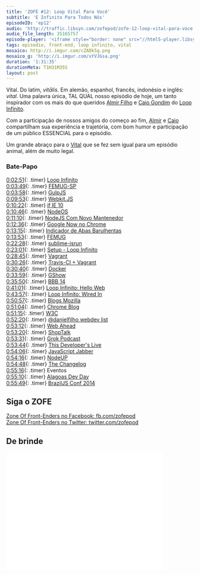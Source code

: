 ```yaml
---
title: 'ZOFE #12: Loop Vital Para Você'
subtitle: 'E Infinito Para Todos Nós'
episodeID: 'ep12'
audio: 'http://traffic.libsyn.com/zofepod/zofe-12-loop-vital-para-voce.m4a'
audio_file_length: 35165757
episode-player: '<iframe style="border: none" src="//html5-player.libsyn.com/embed/episode/id/7032647/height/90/theme/custom/autoplay/no/autonext/no/thumbnail/yes/preload/no/no_addthis/no/direction/backward/render-playlist/no/custom-color/87A93A/" height="90" width="100%" scrolling="no"  allowfullscreen webkitallowfullscreen mozallowfullscreen oallowfullscreen msallowfullscreen></iframe>'
tags: episodio, front-end, loop infinito, vital
mosaico: http://i.imgur.com/cZADk5g.png
mosaico_g: 'http://i.imgur.com/xYVJGsa.png'
duration: '1:31:35'
durationMeta: T1H31M35S
layout: post
---
```


Vital. Do latim, _vitālis_. Em alemão, espanhol, francês, indonésio e inglês: _vital_. Uma palavra única, TAL QUAL nosso episódio de hoje, um tanto inspirador com os mais do que queridos [Almir Filho](https://twitter.com/almirfilho) e [Caio Gondim](https://twitter.com/caio_gondim) do [Loop Infinito](http://loopinfinito.com.br).

<!-- excerpt -->

Com a participação de nossos amigos do começo ao fim, [Almir](https://twitter.com/almirfilho) e [Caio](https://twitter.com/caio_gondim) compartilham sua experiência e trajetória, com bom humor e participação de um público ESSENCIAL para o episódio.

Um grande abraço para o [Vital](https://twitter.com/vitallyma) que se fez sem igual para um episódio animal, além de muito legal.

### Bate-Papo

[0:02:51](#t=0:2:51){: .timer} [Loop Infinito](http://loopinfinito.com.br)<br>
[0:03:49](#t=0:3:49){: .timer} [FEMUG-SP](http://bit.ly/FEMUG-SP)<br>
[0:03:58](#t=0:3:58){: .timer} [GulpJS](http://gulpjs.com)<br>
[0:09:53](#t=0:9:53){: .timer} [Webkit.JS](https://github.com/trevorlinton/webkit.js)<br>
[0:10:22](#t=0:10:22){: .timer} [if IE 10](https://twitter.com/sindresorhus/status/423899098094125056)<br>
[0:10:46](#t=0:10:46){: .timer} [NodeOS](http://node-os.com/)<br>
[0:11:10](#t=0:11:10){: .timer} [NodeJS Com Novo Mantenedor](http://blog.nodejs.org/2014/01/15/the-next-phase-of-node-js/)<br>
[0:12:36](#t=0:12:36){: .timer} [Google Now no Chrome](http://techcrunch.com/2014/01/16/google-now-makes-a-desktop-appearance-in-chrome-canary/)<br>
[0:13:15](#t=0:13:15){: .timer} [Indicador de Abas Barulhentas](http://chrome.blogspot.com.br/2013/11/track-down-those-noisy-tabs.html)<br>
[0:13:53](#t=0:13:53){: .timer} [FEMUG](https://github.com/braziljs/femug)<br>
[0:22:28](#t=0:22:28){: .timer} [sublime-jsrun](https://github.com/sindresorhus/sublime-jsrun)<br>
[0:23:01](#t=0:23:01){: .timer} [Setup - Loop Infinito](http://setup.loopinfinito.com.br)<br>
[0:28:45](#t=0:28:45){: .timer} [Vagrant](http://vagrantup.com)<br>
[0:30:26](#t=0:30:26){: .timer} [Travis-CI + Vagrant](http://about.travis-ci.org/fr/docs/user/ci-environment/)<br>
[0:30:40](#t=0:30:40){: .timer} [Docker](https://www.docker.io/)<br>
[0:33:59](#t=0:33:59){: .timer} [GShow](http://gshow.globo.com/)<br>
[0:35:50](#t=0:35:50){: .timer} [BBB 14](http://gshow.globo.com/bbb/bbb14/)<br>
[0:41:01](#t=0:41:01){: .timer} [Loop Infinito: Hello Web](http://loopinfinito.com.br/2012/04/01/hello-web/)<br>
[0:43:57](#t=0:43:57){: .timer} [Loop Infinito: Wired In](http://wiredin.loopinfinito.com.br)<br>
[0:50:57](#t=0:50:57){: .timer} [Blogs Mozilla](https://hacks.mozilla.org/)<br>
[0:51:04](#t=0:51:04){: .timer} [Chrome Blog](http://chrome.blogspot.com.br/)<br>
[0:51:15](#t=0:51:15){: .timer} [W3C](http://w3c.org)<br>
[0:52:20](#t=0:52:20){: .timer} [@danielfilho webdev list](https://twitter.com/danielfilho/webdev)<br>
[0:53:12](#t=0:53:12){: .timer} [Web Ahead](http://5by5.tv/webahead)<br>
[0:53:20](#t=0:53:20){: .timer} [ShopTalk](http://shoptalkshow.com)<br>
[0:53:31](#t=0:53:31){: .timer} [Grok Podcast](http://www.grokpodcast.com)<br>
[0:53:44](#t=0:53:44){: .timer} [This Developer's Live](http://thisdeveloperslife.com/)<br>
[0:54:06](#t=0:54:06){: .timer} [JavaScript Jabber](http://javascriptjabber.com/)<br>
[0:54:16](#t=0:54:16){: .timer} [NodeUP](http://nodeup.com/)<br>
[0:54:48](#t=0:54:48){: .timer} [The Changelog](http://thechangelog.com/)<br>
[0:55:16](#t=0:55:16){: .timer} Eventos<br>
[0:55:10](#t=0:55:10){: .timer} [Alagoas Dev Day](http://alagoasdevday.com.br)<br>
[0:55:49](#t=0:55:49){: .timer} [BrazilJS Conf 2014](http://braziljs.com.br/2014)<br>

## Siga o ZOFE

[Zone Of Front-Enders no Facebook: fb.com/zofepod](http://fb.com/zofepod/ 'ZOFE no Facebook: fb.com/zofepod')<br>
[Zone Of Front-Enders no Twitter: twitter.com/zofepod](http://twitter.com/zofepod/ 'ZOFE no Twitter')<br>

## De brinde

<iframe width="420" height="315" src="//www.youtube.com/embed/-3eBQssbkTc" frameborder="0">   </iframe>
